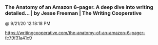 ﻿

### The Anatomy of an Amazon 6-pager. A deep dive into writing detailed… | by Jesse Freeman | The Writing Cooperative
@ 9/21/20 12:18:18 PM

https://writingcooperative.com/the-anatomy-of-an-amazon-6-pager-fc79f31a41c9

